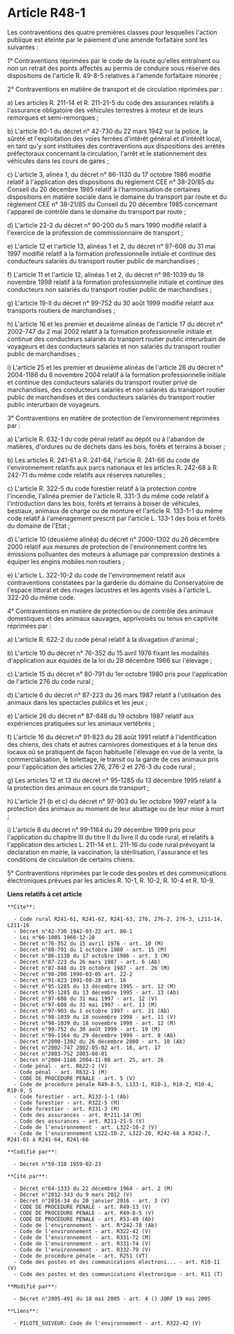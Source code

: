 # Article R48-1

Les contraventions des quatre premières classes pour lesquelles l'action publique est éteinte par le paiement d'une amende
forfaitaire sont les suivantes :

1° Contraventions réprimées par le code de la route qu'elles entraînent ou non un retrait des points affectés au permis de
conduire sous réserve des dispositions de l'article R. 49-8-5 relatives à l'amende forfaitaire minorée ;

2° Contraventions en matière de transport et de circulation réprimées par :

a) Les articles R. 211-14 et R. 211-21-5 du code des assurances relatifs à l'assurance obligatoire des véhicules terrestres à
moteur et de leurs remorques et semi-remorques ;

b) L'article 80-1 du décret n° 42-730 du 22 mars 1942 sur la police, la sûreté et l'exploitation des voies ferrées d'intérêt
général et d'intérêt local, en tant qu'y sont instituées des contraventions aux dispositions des arrêtés préfectoraux
concernant la circulation, l'arrêt et le stationnement des véhicules dans les cours de gares ;

c) L'article 3, alinéa 1, du décret n° 86-1130 du 17 octobre 1986 modifié relatif à l'application des dispositions du
règlement CEE n° 38-20/85 du Conseil du 20 décembre 1985 relatif à l'harmonisation de certaines dispositions en matière
sociale dans le domaine du transport par route et du règlement CEE n° 38-21/85 du Conseil du 20 décembre 1985 concernant
l'appareil de contrôle dans le domaine du transport par route ;

d) L'article 22-2 du décret n° 90-200 du 5 mars 1990 modifié relatif à l'exercice de la profession de commissionnaire de
transport ;

e) L'article 12 et l'article 13, alinéas 1 et 2, du décret n° 97-608 du 31 mai 1997 modifié relatif à la formation
professionnelle initiale et continue des conducteurs salariés du transport routier public de marchandises ;

f) L'article 11 et l'article 12, alinéas 1 et 2, du décret n° 98-1039 du 18 novembre 1998 relatif à la formation
professionnelle initiale et continue des conducteurs non salariés du transport routier public de marchandises ;

g) L'article 19-II du décret n° 99-752 du 30 août 1999 modifié relatif aux transports routiers de marchandises ;

h) L'article 16 et les premier et deuxième alinéas de l'article 17 du décret n° 2002-747 du 2 mai 2002 relatif à la formation
professionnelle initiale et continue des conducteurs salariés du transport routier public interurbain de voyageurs et des
conducteurs salariés et non salariés du transport routier public de marchandises ;

i) L'article 25 et les premier et deuxième alinéas de l'article 26 du décret n° 2004-1186 du 8 novembre 2004 relatif à la
formation professionnelle initiale et continue des conducteurs salariés du transport routier privé de marchandises, des
conducteurs salariés et non salariés du transport routier public de marchandises et des conducteurs salariés du transport
routier public interurbain de voyageurs.

3° Contraventions en matière de protection de l'environnement réprimées par :

a) L'article R. 632-1 du code pénal relatif au dépôt ou à l'abandon de matières, d'ordures ou de déchets dans les bois,
forêts et terrains à boiser ;

b) Les articles R. 241-61 à R. 241-64, l'article R. 241-66 du code de l'environnement relatifs aux parcs nationaux et les
articles R. 242-68 à R. 242-71 du même code relatifs aux réserves naturelles ;

c) L'article R. 322-5 du code forestier relatif à la protection contre l'incendie, l'alinéa premier de l'article R. 331-3 du
même code relatif à l'introduction dans les bois, forêts et terrains à boiser de véhicules, bestiaux, animaux de charge ou de
monture et l'article R. 133-1-1 du même code relatif à l'aménagement prescrit par l'article L. 133-1 des bois et forêts du
domaine de l'Etat ;

d) L'article 10 (deuxième alinéa) du décret n° 2000-1302 du 26 décembre 2000 relatif aux mesures de protection de
l'environnement contre les émissions polluantes des moteurs à allumage par compression destinés à équiper les engins mobiles
non routiers ;

e) L'article L. 322-10-2 du code de l'environnement relatif aux contraventions constatées par la garderie du domaine du
Conservatoire de l'espace littoral et des rivages lacustres et les agents visés à l'article L. 322-20 du même code.

4° Contraventions en matière de protection ou de contrôle des animaux domestiques et des animaux sauvages, apprivoisés ou
tenus en captivité réprimées par :

a) L'article R. 622-2 du code pénal relatif à la divagation d'animal ;

b) L'article 10 du décret n° 76-352 du 15 avril 1976 fixant les modalités d'application aux équidés de la loi du 28 décembre
1966 sur l'élevage ;

c) L'article 15 du décret n° 80-791 du 1er octobre 1980 pris pour l'application de l'article 276 du code rural ;

d) L'article 6 du décret n° 87-223 du 26 mars 1987 relatif à l'utilisation des animaux dans les spectacles publics et les
jeux ;

e) L'article 26 du décret n° 87-848 du 19 octobre 1987 relatif aux expériences pratiquées sur les animaux vertébrés ;

f) L'article 16 du décret n° 91-823 du 28 août 1991 relatif à l'identification des chiens, des chats et autres carnivores
domestiques et à la tenue des locaux où se pratiquent de façon habituelle l'élevage en vue de la vente, la commercialisation,
le toilettage, le transit ou la garde de ces animaux pris pour l'application des articles 276, 276-2 et 276-3 du code rural ;

g) Les articles 12 et 13 du décret n° 95-1285 du 13 décembre 1995 relatif à la protection des animaux en cours de transport ;

h) L'article 21 (b et c) du décret n° 97-903 du 1er octobre 1997 relatif à la protection des animaux au moment de leur
abattage ou de leur mise à mort ;

i) L'article 8 du décret n° 99-1164 du 29 décembre 1999 pris pour l'application du chapitre III du titre II du livre II du
code rural, et relatifs à l'application des articles L. 211-14 et L. 211-16 du code rural prévoyant la déclaration en mairie,
la vaccination, la stérilisation, l'assurance et les conditions de circulation de certains chiens.

5° Contraventions réprimées par le code des postes et des communications électroniques prévues par les articles R. 10-1, R.
10-2, R. 10-4 et R. 10-9.

**Liens relatifs à cet article**

	**Cite**:

	  - Code rural R241-61, R241-62, R241-63, 276, 276-2, 276-3, L211-14, L211-16
	  - Décret n°42-730 1942-03-22 art. 80-1
	  - Loi n°66-1005 1966-12-28
	  - Décret n°76-352 du 15 avril 1976 - art. 10 (M)
	  - Décret n°80-791 du 1 octobre 1980 - art. 15 (M)
	  - Décret n°86-1130 du 17 octobre 1986 - art. 3 (M)
	  - Décret n°87-223 du 26 mars 1987 - art. 6 (Ab)
	  - Décret n°87-848 du 19 octobre 1987 - art. 26 (M)
	  - Décret n°90-200 1990-03-05 art. 22-2
	  - Décret n°91-823 1991-08-28 art. 16
	  - Décret n°95-1285 du 13 décembre 1995 - art. 12 (M)
	  - Décret n°95-1285 du 13 décembre 1995 - art. 13 (Ab)
	  - Décret n°97-608 du 31 mai 1997 - art. 12 (V)
	  - Décret n°97-608 du 31 mai 1997 - art. 13 (M)
	  - Décret n°97-903 du 1 octobre 1997 - art. 21 (Ab)
	  - Décret n°98-1039 du 18 novembre 1998 - art. 11 (V)
	  - Décret n°98-1039 du 18 novembre 1998 - art. 12 (M)
	  - Décret n°99-752 du 30 août 1999 - art. 19 (M)
	  - Décret n°99-1164 du 29 décembre 1999 - art. 8 (Ab)
	  - Décret n°2000-1302 du 26 décembre 2000 - art. 10 (Ab)
	  - Décret n°2002-747 2002-05-02 art. 16, art. 17
	  - Décret n°2003-752 2003-08-01
	  - Décret n°2004-1186 2004-11-08 art. 25, art. 26
	  - Code pénal - art. R622-2 (V)
	  - Code pénal - art. R632-1 (M)
	  - CODE DE PROCEDURE PENALE - art. 5 (V)
	  - Code de procédure pénale R49-8-5, L133-1, R10-1, R10-2, R10-4, R10-9, 5
	  - Code forestier - art. R133-1-1 (Ab)
	  - Code forestier - art. R322-5 (M)
	  - Code forestier - art. R331-3 (M)
	  - Code des assurances - art. R*211-14 (M)
	  - Code des assurances - art. R211-21-5 (V)
	  - Code de l'environnement - art. L322-10-2 (V)
	  - Code de l'environnement L322-10-2, L322-20, R242-68 à R242-7, R241-61 à R241-64, R241-66

	**Codifié par**:

	  - Décret n°59-318 1959-02-23

	**Cité par**:

	  - Décret n°64-1333 du 22 décembre 1964 - art. 2 (M)
	  - Décret n°2012-343 du 9 mars 2012 (V)
	  - Décret n°2016-34 du 20 janvier 2016 - art. 3 (V)
	  - CODE DE PROCEDURE PENALE - art. R49-13 (V)
	  - CODE DE PROCEDURE PENALE - art. R49-8-5 (V)
	  - CODE DE PROCEDURE PENALE - art. R53-40 (Ab)
	  - Code de l'environnement - art. R*242-78 (Ab)
	  - Code de l'environnement - art. R322-42 (V)
	  - Code de l'environnement - art. R331-72 (M)
	  - Code de l'environnement - art. R331-74 (V)
	  - Code de l'environnement - art. R332-79 (V)
	  - Code de procédure pénale - art. R251 (VT)
	  - Code des postes et des communications électroni... - art. R10-11 (V)
	  - Code des postes et des communications électronique - art. R11 (T)

	**Modifié par**:

	  - Décret n°2005-491 du 18 mai 2005 - art. 4 () JORF 19 mai 2005

	**Liens**:

	  - PILOTE_SUIVEUR: Code de l'environnement - art. R322-42 (V)
